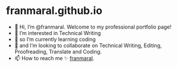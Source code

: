 # franmaral.github.io
- 👋 Hi, I’m @franmaral. Welcome to my professional portfolio page!
- 👀 I’m interested in Technical Writing
- 🌱 so I’m currently learning coding
- 💞️ and I’m looking to collaborate on Technical Writing, Editing, Proofreading, Translate and Coding.
- 📫 How to reach me ✨ [franmaral](https://github.com/franmaral/).
